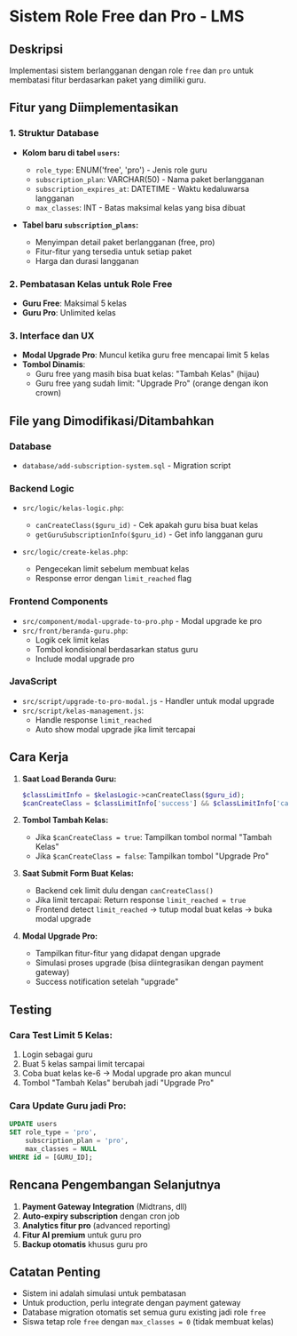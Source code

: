 # Sistem Role Free dan Pro - LMS

## Deskripsi
Implementasi sistem berlangganan dengan role `free` dan `pro` untuk membatasi fitur berdasarkan paket yang dimiliki guru.

## Fitur yang Diimplementasikan

### 1. Struktur Database
- **Kolom baru di tabel `users`:**
  - `role_type`: ENUM('free', 'pro') - Jenis role guru
  - `subscription_plan`: VARCHAR(50) - Nama paket berlangganan 
  - `subscription_expires_at`: DATETIME - Waktu kedaluwarsa langganan
  - `max_classes`: INT - Batas maksimal kelas yang bisa dibuat

- **Tabel baru `subscription_plans`:**
  - Menyimpan detail paket berlangganan (free, pro)
  - Fitur-fitur yang tersedia untuk setiap paket
  - Harga dan durasi langganan

### 2. Pembatasan Kelas untuk Role Free
- **Guru Free**: Maksimal 5 kelas
- **Guru Pro**: Unlimited kelas

### 3. Interface dan UX
- **Modal Upgrade Pro**: Muncul ketika guru free mencapai limit 5 kelas
- **Tombol Dinamis**: 
  - Guru free yang masih bisa buat kelas: "Tambah Kelas" (hijau)
  - Guru free yang sudah limit: "Upgrade Pro" (orange dengan ikon crown)

## File yang Dimodifikasi/Ditambahkan

### Database
- `database/add-subscription-system.sql` - Migration script

### Backend Logic
- `src/logic/kelas-logic.php`:
  - `canCreateClass($guru_id)` - Cek apakah guru bisa buat kelas
  - `getGuruSubscriptionInfo($guru_id)` - Get info langganan guru

- `src/logic/create-kelas.php`:
  - Pengecekan limit sebelum membuat kelas
  - Response error dengan `limit_reached` flag

### Frontend Components
- `src/component/modal-upgrade-to-pro.php` - Modal upgrade ke pro
- `src/front/beranda-guru.php`:
  - Logik cek limit kelas
  - Tombol kondisional berdasarkan status guru
  - Include modal upgrade pro

### JavaScript
- `src/script/upgrade-to-pro-modal.js` - Handler untuk modal upgrade
- `src/script/kelas-management.js`:
  - Handle response `limit_reached`
  - Auto show modal upgrade jika limit tercapai

## Cara Kerja

1. **Saat Load Beranda Guru:**
   ```php
   $classLimitInfo = $kelasLogic->canCreateClass($guru_id);
   $canCreateClass = $classLimitInfo['success'] && $classLimitInfo['can_create'];
   ```

2. **Tombol Tambah Kelas:**
   - Jika `$canCreateClass = true`: Tampilkan tombol normal "Tambah Kelas"
   - Jika `$canCreateClass = false`: Tampilkan tombol "Upgrade Pro"

3. **Saat Submit Form Buat Kelas:**
   - Backend cek limit dulu dengan `canCreateClass()`
   - Jika limit tercapai: Return response `limit_reached = true`
   - Frontend detect `limit_reached` → tutup modal buat kelas → buka modal upgrade

4. **Modal Upgrade Pro:**
   - Tampilkan fitur-fitur yang didapat dengan upgrade
   - Simulasi proses upgrade (bisa diintegrasikan dengan payment gateway)
   - Success notification setelah "upgrade"

## Testing

### Cara Test Limit 5 Kelas:
1. Login sebagai guru
2. Buat 5 kelas sampai limit tercapai
3. Coba buat kelas ke-6 → Modal upgrade pro akan muncul
4. Tombol "Tambah Kelas" berubah jadi "Upgrade Pro"

### Cara Update Guru jadi Pro:
```sql
UPDATE users 
SET role_type = 'pro', 
    subscription_plan = 'pro', 
    max_classes = NULL 
WHERE id = [GURU_ID];
```

## Rencana Pengembangan Selanjutnya
1. **Payment Gateway Integration** (Midtrans, dll)
2. **Auto-expiry subscription** dengan cron job
3. **Analytics fitur pro** (advanced reporting)
4. **Fitur AI premium** untuk guru pro
5. **Backup otomatis** khusus guru pro

## Catatan Penting
- Sistem ini adalah simulasi untuk pembatasan
- Untuk production, perlu integrate dengan payment gateway
- Database migration otomatis set semua guru existing jadi role `free`
- Siswa tetap role `free` dengan `max_classes = 0` (tidak membuat kelas)